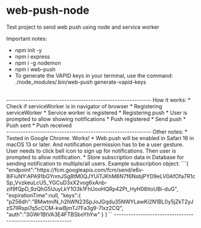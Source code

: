 # web-push-node
Test project to send web push using node and service worker

Important notes:
* npm init -y
* npm i express
* npm i -g nodemon
* npm i web-push
* To generate the VAPID keys in your terminal, use the command: ./node_modules/.bin/web-push generate-vapid-keys

<br/>
------------------------------------------------------------
How it works:
* Check if serviceWorker is in navigator of browser
* Registering serviceWorker
* Service worker is registered
* Registering push
* User is prompted to allow showing notifications
* Push registered
* Send push
* Push sent
* Push received
<br/>
------------------------------------------------------------
Other notes:
* Tested in Google Chrome. Works!
* Web push will be enabled in Safari 16 in macOS 13 or later. And notification permission has to be a user gesture. User needs to click bell icon to sign up for notifications. Then user is prompted to allow notification.
* Store subscription data in Database for sending notification to multiple/all users. Example subscription object: 
  ```{
     "endpoint":"https://fcm.googleapis.com/fcm/send/e6v-8iFiuNY:APA91bGYnmJSg8tM0QJYUiTJKhM6N7f6NsbjPYD9eLV0AfOfa7R1cSp_VvzkeuLcU5_YGCuD3xX2vog6xAnb-zif9fQpD_9zQhG5UuyLkY1O3k1FhUooHQRp42Pt_HyH06ltoUBi-duG",
     "expirationTime":null,
     "keys":{
        "p256dh":"BMwtmiN_h2hWN23SpJoJGqdu35NWYLawKi2N1BL0y5jZkT2yJzS7lIRspi7q5cCCM-kwBjmTJ7Fa3g9-7lxz2CQ",
        "auth":"3GWr1BtVA3E4FTBSboYhYw"
     }
  }```
------------------------------------------------------------
